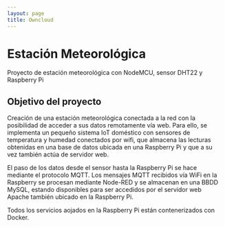 ```yaml
---
layout: page
title: Owncloud
---
```

# Estación Meteorológica

Proyecto de estación meteorológica con NodeMCU, sensor DHT22 y Raspberry Pi

## Objetivo del proyecto

Creación de una estación meteorológica conectada a la red con la posibilidad de acceder a sus datos remotamente vía web. Para ello, se implementa un pequeño sistema IoT doméstico con sensores de temperatura y humedad conectados por wifi, que almacena las lecturas obtenidas en una base de datos ubicada en una Raspberry Pi y que a su vez también actúa de servidor web.

El paso de los datos desde el sensor hasta la Raspberry Pi se hace mediante el protocolo MQTT. Los mensajes MQTT recibidos vía WiFi en la Raspberry se procesan mediante Node-RED y se almacenan en una BBDD MySQL, estando disponibles para ser accedidos por el servidor web Apache también ubicado en la Raspberry Pi.

Todos los servicios aojados en la Raspberry Pi están contenerizados con Docker.
